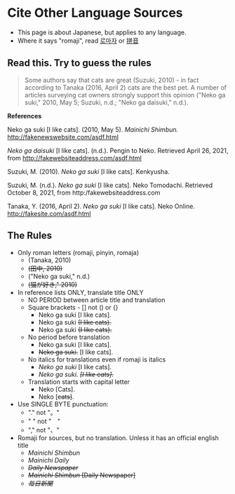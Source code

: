 # Cite Other Language Sources

* This page is about Japanese, but applies to any language. 
* Where it says "romaji", read [로마자](https://ko.wikipedia.org/wiki/%ED%95%9C%EA%B5%AD%EC%96%B4_%EB%A1%9C%EB%A7%88%EC%9E%90_%ED%91%9C%EA%B8%B0%EB%B2%95) or [拼音](https://zh.wikipedia.org/wiki/%E6%B1%89%E8%AF%AD%E6%8B%BC%E9%9F%B3)

## Read this. Try to guess the rules
> Some authors say that cats are great (Suzuki, 2010) - in fact according to Tanaka (2016, April 2) cats are the best pet. A number of articles surveying cat owners strongly support this opinion ("Neko ga suki," 2010, May 5; Suzuki, n.d.; "Neko ga daisuki," n.d.). 

**References**

Neko ga suki [I like cats]. (2010, May 5). *Mainichi Shimbun.* http://fakenewswebsite.com/asdf.html

*Neko ga daisuki* [I like cats]. (n.d.). Pengin to Neko. Retrieved April 26, 2021, from http://fakewebsiteaddress.com/asdf.html

Suzuki, M. (2010). *Neko ga suki* [I like cats]. Kenkyusha.

Suzuki, M. (n.d.). *Neko ga suki* [I like cats]. Neko Tomodachi. Retrieved October 8, 2021, from http:/fakewebsiteaddress.com

Tanaka, Y. (2016, April 2). *Neko ga suki* [I like cats]. Neko Online. http://fakesite.com/asdf.html 
 
## The Rules

* Only roman letters (romaji, pinyin, romaja) 
    * (Tanaka, 2010)      
    * ~~(田中, 2010)~~
    * ("Neko ga suki," n.d.)  
    * ~~(猫が好き," 2010)~~
* In reference lists ONLY, translate title ONLY
    * NO PERIOD between article title and translation
    * Square brackets - [] not () or {}
        * Neko ga suki [I like cats].
        * Neko ga suki ~~(I like cats).~~
        * Neko ga suki ~~{I like cats}.~~
    * No period before translation
        * Neko ga suki [I like cats]. 
        * ~~Neko ga suki.~~ [I like cats].
    * No italics for translations even if romaji is italics
        * *Neko ga suki* [I like cats]. 
        * *Neko ga suki.*  ~~*[I like cats]*.~~
    * Translation starts with capital letter  
        * Neko [Cats].
        * Neko [~~cats]~~.
* Use SINGLE BYTE punctuation: 
    * "."  not "。" 
    * " " not "　"
    * "," not "、"
* Romaji for sources, but no translation. Unless it has an official english title
    * *Mainichi Shimbun* 
    * *Mainichi Daily*
    * *~~Daily Newspaper~~*
    * ~~*Mainichi Shimbun* [Daily Newspaper]~~
    * *~~毎日新聞~~*



